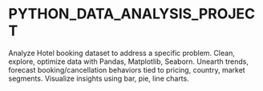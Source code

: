 # PYTHON_DATA_ANALYSIS_PROJECT
Analyze Hotel booking dataset to address a specific problem. Clean, explore, optimize data with Pandas, Matplotlib, Seaborn. Unearth trends, forecast booking/cancellation behaviors tied to pricing, country, market segments. Visualize insights using bar, pie, line charts.
